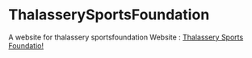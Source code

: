 # ThalasserySportsFoundation
 A website for thalassery sportsfoundation
 Website : [Thalassery Sports Foundatio!](http://www.thalasserysportsfoundation.in/)
